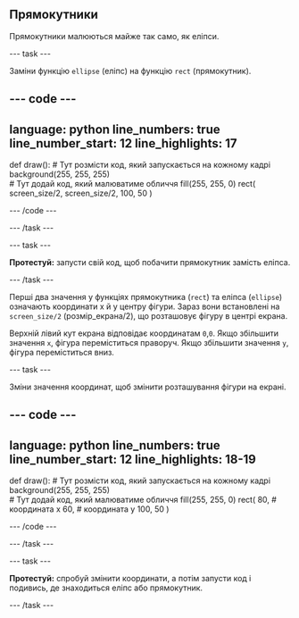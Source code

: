 ## Прямокутники

Прямокутники малюються майже так само, як еліпси.

--- task ---

Заміни функцію `ellipse` (еліпс) на функцію `rect` (прямокутник).

--- code ---
---
language: python
line_numbers: true
line_number_start: 12
line_highlights: 17
---

def draw():
    # Тут розмісти код, який запускається на кожному кадрі
    background(255, 255, 255)  
    # Тут додай код, який малюватиме обличчя
    fill(255, 255, 0) 
    rect(
        screen_size/2, 
        screen_size/2, 
        100, 
        50
    )  
  
--- /code ---

--- /task ---

--- task ---

**Протестуй:** запусти свій код, щоб побачити прямокутник замість еліпса.

--- /task ---

Перші два значення у функціях прямокутника (`rect`) та еліпса (`ellipse`) означають координати x й y центру фігури. Зараз вони встановлені на `screen_size/2` (розмір_екрана/2), що розташовує фігуру в центрі екрана.

Верхній лівий кут екрана відповідає координатам `0`,`0`. Якщо збільшити значення `x`, фігура переміститься праворуч. Якщо збільшити значення `y`, фігура переміститься вниз.


--- task ---

Зміни значення координат, щоб змінити розташування фігури на екрані.

--- code ---
---
language: python
line_numbers: true
line_number_start: 12
line_highlights: 18-19
---

def draw():
    # Тут розмісти код, який запускається на кожному кадрі
    background(255, 255, 255)  
    # Тут додай код, який малюватиме обличчя
    fill(255, 255, 0) 
    rect(
        80, # координата x
        60, # координата y
        100, 
        50
    )  
  
--- /code ---

--- /task ---

--- task ---

**Протестуй:** спробуй змінити координати, а потім запусти код і подивись, де знаходиться еліпс або прямокутник.

--- /task ---